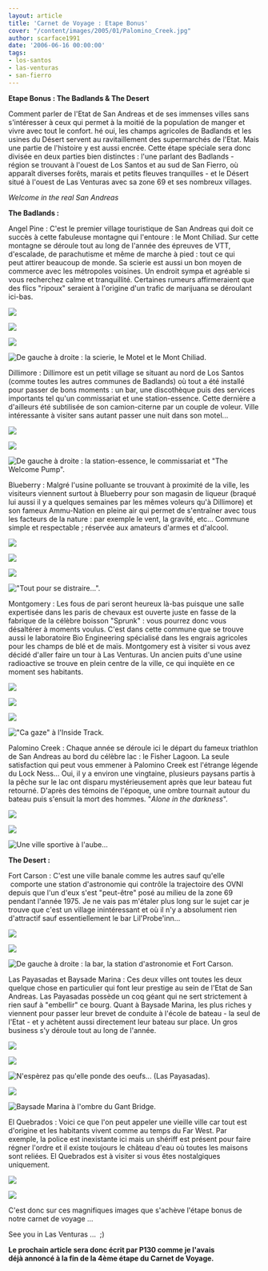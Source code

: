 ```yaml
---
layout: article
title: 'Carnet de Voyage : Etape Bonus'
cover: "/content/images/2005/01/Palomino_Creek.jpg"
author: scarface1991
date: '2006-06-16 00:00:00'
tags:
- los-santos
- las-venturas
- san-fierro
---
```


 **Etape Bonus : The Badlands & The Desert**

Comment parler de l'Etat de San Andreas et de ses immenses villes sans s'intéresser à ceux qui permet à la moitié de la population de manger et vivre avec tout le confort.&nbsp;hé oui, les champs agricoles de Badlands et les usines du Désert servent au ravitaillement des supermarchés de l'Etat. Mais une partie de l'histoire y est aussi encrée.&nbsp;Cette étape spéciale sera donc divisée en deux parties bien distinctes : l'une parlant des Badlands - région&nbsp;se trouvant à l'ouest de Los Santos et au sud de San Fierro, où apparaît diverses&nbsp;forêts, marais et petits fleuves tranquilles - et le Désert situé à l'ouest de Las Venturas avec sa zone 69 et ses nombreux villages.

_Welcome in the real San Andreas_

**The Badlands :**

Angel Pine :&nbsp;C'est le premier&nbsp;village touristique de San Andreas qui doit ce succès&nbsp;à cette fabuleuse montagne qui l'entoure : le Mont Chiliad. Sur cette montagne se déroule tout au long de l'année des épreuves de VTT, d'escalade, de parachutisme et même de marche à pied :&nbsp;tout ce&nbsp;qui peut&nbsp;attirer beaucoup de monde. Sa scierie est aussi un bon moyen de commerce avec les métropoles voisines. Un endroit sympa et agréable si vous recherchez calme et tranquillité. Certaines rumeurs affirmeraient que des flics "ripoux" seraient à l'origine d'un trafic de marijuana&nbsp;se déroulant ici-bas.

![](  /content/images/2005/01/Angel_Pine.jpg)

![](  /content/images/2005/01/Angel_Pine_2.jpg)

![](  /content/images/2005/01/Angel_Pine_3.jpg)

![De gauche à droite : la scierie, le Motel et le Mont Chiliad.](  /content/images/2005/01/Mont_Chiliad.jpg)

Dillimore : Dillimore est un petit village se situant au nord de Los Santos (comme toutes les autres communes de Badlands) où tout&nbsp;a été installé pour passer de bons moments : un bar, une discothèque puis des services importants tel qu'un commissariat et une station-essence. Cette dernière a d'ailleurs été subtilisée de son camion-citerne par un couple de voleur. Ville intéressante à visiter sans autant passer une nuit dans son motel...

![](  /content/images/2005/01/Dillimore.jpg)

![](  /content/images/2005/01/Dillimore_2.jpg)

![De gauche à droite : la station-essence, le commissariat et "The Welcome Pump".](  /content/images/2005/01/The_Welcome_Pump.jpg)

Blueberry : Malgré l'usine polluante se trouvant à proximité de la ville, les visiteurs viennent surtout à Blueberry pour son magasin de liqueur (braqué lui aussi il y a quelques semaines par les mêmes voleurs qu'à Dillimore) et son fameux Ammu-Nation en pleine air qui permet de s'entraîner avec tous les facteurs de la nature : par exemple le vent, la gravité, etc... Commune simple et respectable ; réservée aux amateurs d'armes et d'alcool.

![](  /content/images/2005/01/Blueberry_1.jpg)

![](  /content/images/2005/01/Blueberry_2.jpg)

![](  /content/images/2005/01/Blueberry_3.jpg)

!["Tout pour se distraire...".](  /content/images/2005/01/Blueberry_4.jpg)

Montgomery : Les fous de pari seront heureux là-bas puisque une salle expertisée dans les paris de chevaux est ouverte juste en fasse de la fabrique de la célèbre boisson "Sprunk" : vous pourrez donc vous désaltérer à moments voulus. C'est dans cette commune que se trouve aussi le laboratoire Bio Engineering spécialisé dans les engrais agricoles pour les champs de blé et de maïs. Montgomery est à visiter si vous avez décidé d'aller faire un tour à Las Venturas. Un ancien puits d'une usine radioactive se trouve&nbsp;en plein centre&nbsp;de la ville, ce&nbsp;qui inquiète en ce moment ses habitants.

![](  /content/images/2005/01/Montgomery_1.jpg)

![](  /content/images/2005/01/Montgomery_2.jpg)

![](  /content/images/2005/01/Montgomery_3.jpg)

!["Ca gaze" à l'Inside Track.](  /content/images/2005/01/Montgomery_4.jpg)

Palomino Creek : Chaque année se déroule ici le départ du fameux triathlon de San Andreas au bord du célèbre lac : le Fisher Lagoon. La seule satisfaction qui peut vous emmener à Palomino Creek est l'étrange légende du Lock Ness... Oui, il y a environ une vingtaine, plusieurs paysans partis à la pêche sur le lac ont disparu mystérieusement après que leur bateau fut retourné. D'après des témoins de l'époque, une ombre tournait autour du bateau&nbsp;puis s'ensuit&nbsp;la mort des hommes. "_Alone in the darkness_".

![](  /content/images/2005/01/Palomino_Creek.jpg)

![](  /content/images/2005/01/Palomino_Creek_2.jpg)

![Une ville sportive à l'aube...](  /content/images/2005/01/Palomino_Creek_3.jpg)

**The Desert :**

Fort Carson : C'est une ville banale&nbsp;comme les autres sauf qu'elle &nbsp;comporte une station d'astronomie qui contrôle la trajectoire des OVNI depuis que l'un d'eux s'est "peut-être" posé au milieu de la zone 69 pendant l'année 1975. Je ne vais pas m'étaler plus long sur le sujet car je trouve que c'est un village inintéressant et&nbsp;où il&nbsp;n'y a absolument&nbsp;rien d'attractif sauf essentiellement le bar Lil'Probe'inn...

![](  /content/images/2005/01/Fort_Carson_1.jpg)

![](  /content/images/2005/01/Fort_Carson_2.jpg)

![De gauche à droite : la bar, la station d'astronomie et Fort Carson.](  /content/images/2005/01/Fort_Carson_3.jpg)

Las Payasadas et Baysade Marina : Ces deux villes ont toutes les deux quelque chose en particulier qui&nbsp;font leur prestige au sein de l'Etat de San Andreas. Las Payasadas possède un coq géant qui ne sert strictement à rien sauf à "embellir" ce bourg. Quant à Baysade Marina, les plus riches y viennent pour passer leur brevet de conduite à l'école de bateau - la seul de l'Etat - et y achètent aussi directement leur bateau sur place. Un gros business s'y déroule tout au long de l'année.

![](  /content/images/2005/01/Las_Payasadas_1.jpg)

![](  /content/images/2005/01/Las_Payasadas_2.jpg)

![N'espèrez pas qu'elle ponde des oeufs... (Las Payasadas).](  /content/images/2005/01/Las_Payasadas_3.jpg)

![](  /content/images/2005/01/Baysade_Marina.jpg)

![Baysade Marina à l'ombre du Gant Bridge.](  /content/images/2005/01/Baysade_Marina_2.jpg)

El Quebrados : Voici ce que l'on peut appeler une vieille ville car tout est d'origine et les habitants vivent comme au temps du Far West. Par exemple,&nbsp;la police est inexistante ici mais un shériff est présent pour faire régner l'ordre et il existe toujours le château d'eau où toutes les maisons sont reliées. El Quebrados est&nbsp;à visiter&nbsp;si vous êtes&nbsp;nostalgiques uniquement.

![](  /content/images/2005/01/El_Quebrados_1.jpg)

![](  /content/images/2005/01/El_Quebrados_2.jpg)

C'est donc sur ces magnifiques images que s'achève l'étape bonus de notre carnet de voyage ...

See you in&nbsp;Las Venturas&nbsp;...&nbsp; ;)

**Le prochain article sera donc&nbsp;écrit&nbsp;par P130 comme je l'avais déjà&nbsp;annoncé à la fin de la 4ème étape du Carnet de Voyage.**

<!--kg-card-end: markdown-->
